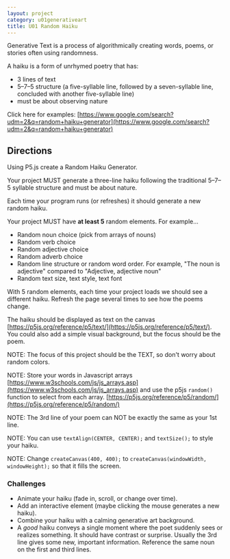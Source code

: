 ```yaml
---
layout: project
category: u01generativeart
title: U01 Random Haiku
---
```


Generative Text is a process of algorithmically creating words, poems, or stories often using randomness.

A haiku is a form of unrhymed poetry that has:
- 3 lines of text
- 5–7–5 structure (a five-syllable line, followed by a seven-syllable line, concluded with another five-syllable line)
- must be about observing nature

Click here for examples: [https://www.google.com/search?udm=2&q=random+haiku+generator](https://www.google.com/search?udm=2&q=random+haiku+generator)

## Directions

Using P5.js create a Random Haiku Generator.

Your project MUST generate a three-line haiku following the traditional 5–7–5 syllable structure and must be about nature.

Each time your program runs (or refreshes) it should generate a new random haiku.  

Your project MUST have **at least 5** random elements. For example...
- Random noun choice (pick from arrays of nouns)
- Random verb choice
- Random adjective choice
- Random adverb choice
- Random line structure or random word order. For example, "The noun is adjective" compared to "Adjective, adjective noun"
- Random text size, text style, text font

With 5 random elements, each time your project loads we should see a different haiku. Refresh the page several times to see how the poems change.

The haiku should be displayed as text on the canvas [https://p5js.org/reference/p5/text/](https://p5js.org/reference/p5/text/). You could also add a simple visual background, but the focus should be the poem.  

NOTE: The focus of this project should be the TEXT, so don't worry about random colors.

NOTE: Store your words in Javascript arrays [https://www.w3schools.com/js/js_arrays.asp](https://www.w3schools.com/js/js_arrays.asp) and use the p5js `random()` function to select from each array. [https://p5js.org/reference/p5/random/](https://p5js.org/reference/p5/random/) 

NOTE: The 3rd line of your poem can NOT be exactly the same as your 1st line.

NOTE: You can use `textAlign(CENTER, CENTER);` and `textSize();` to style your haiku.  

NOTE: Change `createCanvas(400, 400);` to `createCanvas(windowWidth, windowHeight);` so that it fills the screen.

### Challenges

- Animate your haiku (fade in, scroll, or change over time).  
- Add an interactive element (maybe clicking the mouse generates a new haiku).  
- Combine your haiku with a calming generative art background.  
- A *good* haiku conveys a single moment where the poet suddenly sees or realizes something. It should have contrast or surprise. Usually the 3rd line gives some new, important information. Reference the same noun on the first and third lines.
